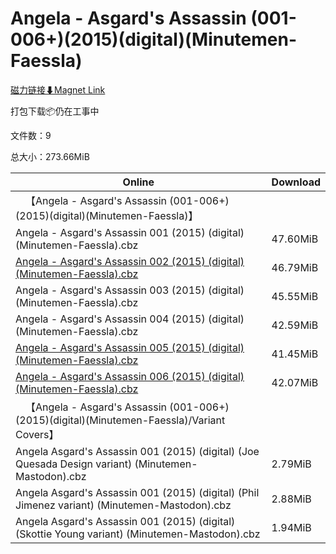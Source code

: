 # Angela - Asgard's Assassin (001-006+)(2015)(digital)(Minutemen-Faessla)

[磁力链接⬇Magnet Link](magnet:?xt=urn:btih:7169613738de682c731ad95f986650df2cf423b5&dn=Angela%20-%20Asgard%27s%20Assassin%20%28001-006%2B%29%282015%29%28digital%29%28Minutemen-Faessla%29)

打包下载📦仍在工事中

文件数：9

总大小：273.66MiB

Online | Download
--- | ---
&emsp;【Angela - Asgard's Assassin (001-006+)(2015)(digital)(Minutemen-Faessla)】 | 
Angela - Asgard's Assassin 001 (2015) (digital) (Minutemen-Faessla).cbz | 47.60MiB
[Angela - Asgard's Assassin 002 (2015) (digital) (Minutemen-Faessla).cbz](https://github.com/alicewish/markdown/blob/master/comic/Angela-Asgards-Assassin-002-2015-digital-Minutemen-Faessla-cbz.md) | 46.79MiB
Angela - Asgard's Assassin 003 (2015) (digital) (Minutemen-Faessla).cbz | 45.55MiB
Angela - Asgard's Assassin 004 (2015) (digital) (Minutemen-Faessla).cbz | 42.59MiB
[Angela - Asgard's Assassin 005 (2015) (digital) (Minutemen-Faessla).cbz](https://github.com/alicewish/markdown/blob/master/comic/Angela-Asgards-Assassin-005-2015-digital-Minutemen-Faessla-cbz.md) | 41.45MiB
[Angela - Asgard's Assassin 006 (2015) (digital) (Minutemen-Faessla).cbz](https://github.com/alicewish/markdown/blob/master/comic/Angela-Asgards-Assassin-006-2015-digital-Minutemen-Faessla-cbz.md) | 42.07MiB
&emsp;【Angela - Asgard's Assassin (001-006+)(2015)(digital)(Minutemen-Faessla)/Variant Covers】 | 
Angela Asgard's Assassin 001 (2015) (digital) (Joe Quesada Design variant) (Minutemen-Mastodon).cbz | 2.79MiB
Angela Asgard's Assassin 001 (2015) (digital) (Phil Jimenez variant) (Minutemen-Mastodon).cbz | 2.88MiB
Angela Asgard's Assassin 001 (2015) (digital) (Skottie Young variant) (Minutemen-Mastodon).cbz | 1.94MiB
